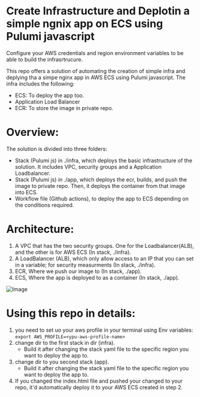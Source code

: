 # Create Infrastructure and Deplotin a simple ngnix app on ECS using Pulumi javascript
Configure your AWS credentials and region environment variables to be able to build the infrasrtrucure.

This repo offers a solution of automating the creation of simple infra and deplying tha a simpe nginx app in AWS ECS using Pulumi javascript. The infra includes the following:
-  ECS: To deploy the app too.
-  Application Load Balancer
-  ECR: To store the image in private repo.
  
# Overview:
The solution is divided into three folders:
- Stack (Pulumi js) in ./infra, which deploys the basic infrastructure of the solution. It includes VPC, security groups and a Application Loadbalancer.
- Stack (Pulumi js) in ./app, which deploys the ecr, builds, and push the image to private repo. Then, it deploys the container from that image into ECS.
- Workflow file (Github actions), to deploy the app to ECS depending on the conditions required.

# Architecture:
1. A VPC that has the two security groups. One for the Loadbalancer(ALB), and the other is for AWS ECS (In stack, ./infra).
2. A LoadBalancer (ALB), which only allow access to an IP that you can set in a variable; for security measurments (In stack, ./infra).
3. ECR, Where we push our image to (In stack, ./app).
4. ECS, Where the app is deployed to as a container (In stack, ./app).

![Image](arch.drawio.svg)

# Using this repo in details:
1. you need to set uo your aws profile in your terminal using Env variables:
   `export AWS_PROFILE=<ypu-aws-profile-name>`
2. change dir to the first stack in dir (infra). 
   - Build it after changing the stack yaml file to the specific region you want to deploy the app to.
3. change dir to you second stack (app). 
   - Build it after changing the stack yaml file to the specific region you want to deploy the app to.
4. If you changed the index.html file and pushed your changed to your repo, it'd automatically deploy it to your AWS ECS created in step 2.



